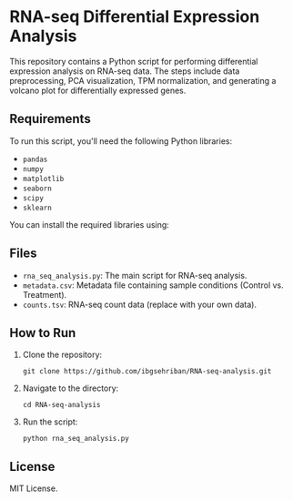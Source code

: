 # RNA-seq Differential Expression Analysis

This repository contains a Python script for performing differential expression analysis on RNA-seq data. The steps include data preprocessing, PCA visualization, TPM normalization, and generating a volcano plot for differentially expressed genes.

## Requirements

To run this script, you'll need the following Python libraries:
- `pandas`
- `numpy`
- `matplotlib`
- `seaborn`
- `scipy`
- `sklearn`

You can install the required libraries using:

## Files
- `rna_seq_analysis.py`: The main script for RNA-seq analysis.
- `metadata.csv`: Metadata file containing sample conditions (Control vs. Treatment).
- `counts.tsv`: RNA-seq count data (replace with your own data).

## How to Run

1. Clone the repository:
    ```
    git clone https://github.com/ibgsehriban/RNA-seq-analysis.git
    ```
2. Navigate to the directory:
    ```
    cd RNA-seq-analysis
    ```
3. Run the script:
    ```
    python rna_seq_analysis.py
    ```

## License
MIT License.
